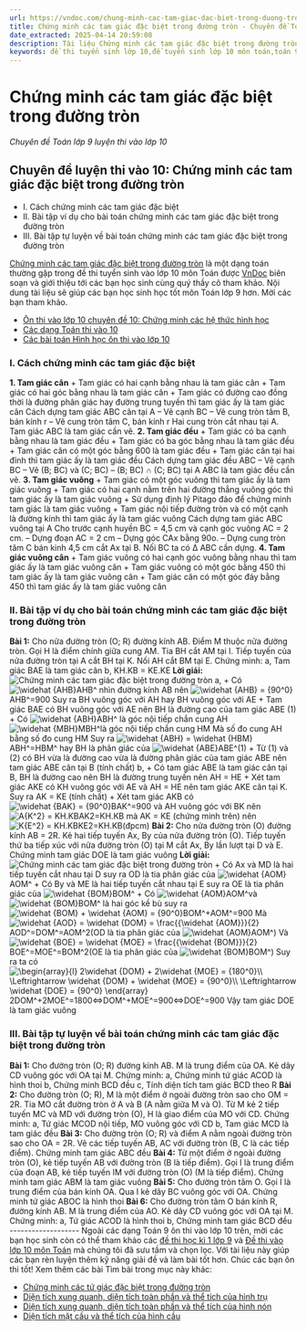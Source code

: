 ```yaml
---
url: https://vndoc.com/chung-minh-cac-tam-giac-dac-biet-trong-duong-tron-202165
title: Chứng minh các tam giác đặc biệt trong đường tròn - Chuyên đề Toán lớp 9 luyện thi vào lớp 10 - VnDoc.com
date_extracted: 2025-04-14 20:59:08
description: Tài liệu Chứng minh các tam giác đặc biệt trong đường tròn do VnDoc biên soạn giúp các bạn học sinh ôn tập, củng cố thêm kiến thức để làm tốt đề tuyển sinh lớp 10 môn Toán sắp tới.
keywords: đề thi tuyển sinh lớp 10,đề tuyển sinh lớp 10 môn toán,toán 9,chuyên đề toán lớp 9,chứng minh các tam giác đặc biệt trong đường tròn,tam giác cân,tam giác vuông,tam giác vuông cân
---
```


# Chứng minh các tam giác đặc biệt trong đường tròn
 _Chuyên đề Toán lớp 9 luyện thi vào lớp 10_
## Chuyên đề luyện thi vào 10: Chứng minh các tam giác đặc biệt trong đường tròn
  * I. Cách chứng minh các tam giác đặc biệt
  * II. Bài tập ví dụ cho bài toán chứng minh các tam giác đặc biệt trong đường tròn
  * III. Bài tập tự luyện về bài toán chứng minh các tam giác đặc biệt trong đường tròn 

[Chứng minh các tam giác đặc biệt trong đường tròn](<https://vndoc.com/chung-minh-cac-tam-giac-dac-biet-trong-duong-tron-202165>) là một dạng toán thường gặp trong đề thi tuyển sinh vào lớp 10 môn Toán được [VnDoc](<https://vndoc.com/>) biên soạn và giới thiệu tới các bạn học sinh cùng quý thầy cô tham khảo. Nội dung tài liệu sẽ giúp các bạn học sinh học tốt môn Toán lớp 9 hơn. Mời các bạn tham khảo.
  * [Ôn thi vào lớp 10 chuyên đề 10: Chứng minh các hệ thức hình học](<https://vndoc.com/on-thi-vao-lop-10-chuyen-de-10-chung-minh-cac-he-thuc-hinh-hoc-166036>)
  * [Các dạng Toán thi vào 10](<https://vndoc.com/cac-dang-toan-thi-vao-10-201959>)
  * [Các bài toán Hình học ôn thi vào lớp 10](<https://vndoc.com/cac-bai-toan-hinh-hoc-on-thi-vao-lop-10-70527>)

### I. Cách chứng minh các tam giác đặc biệt
**1\. Tam giác cân**
\+ Tam giác có hai cạnh bằng nhau là tam giác cân
\+ Tam giác có hai góc bằng nhau là tam giác cân
\+ Tam giác có đường cao đồng thời là đường phân giác hay đường trung tuyến thì tam giác ấy là tam giác cân
Cách dựng tam giác ABC cân tại A
– Vẽ cạnh BC
– Vẽ cung tròn tâm B, bán kính r
– Vẽ cung tròn tâm C, bán kính r
Hai cung tròn cắt nhau tại A.
Tam giác ABC là tam giác cần vẽ.
**2\. Tam giác đều**
\+ Tam giác có ba cạnh bằng nhau là tam giác đều
\+ Tam giác có ba góc bằng nhau là tam giác đều
\+ Tam giác cân có một góc bằng 600 là tam giác đều
\+ Tam giác cân tại hai đỉnh thì tam giác ấy là tam giác đều
Cách dựng tam giác đều ABC
– Vẽ cạnh BC
– Vẽ \(B; BC\) và \(C; BC\)
– \(B; BC\) ∩ \(C; BC\) tại A
ABC là tam giác đều cần vẽ.
**3\. Tam giác vuông**
\+ Tam giác có một góc vuông thì tam giác ấy là tam giác vuông
\+ Tam giác có hai cạnh nằm trên hai đường thẳng vuông góc thì tam giác ấy là tam giác vuông
\+ Sử dụng định lý Pitago đảo để chứng minh tam giác là tam giác vuông
\+ Tam giác nội tiếp đường tròn và có một cạnh là đường kính thì tam giác ấy là tam giác vuông
Cách dựng tam giác ABC vuông tại A
Cho trước cạnh huyền BC = 4,5 cm và cạnh góc vuông AC = 2 cm.
– Dựng đoạn AC = 2 cm
– Dựng góc CAx bằng 90o.
– Dựng cung tròn tâm C bán kinh 4,5 cm cắt Ax tại B. Nối BC ta có Δ ABC cần dựng.
**4\. Tam giác vuông cân**
\+ Tam giác vuông có hai cạnh góc vuông bằng nhau thì tam giác ấy là tam giác vuông cân
\+ Tam giác vuông có một góc bằng 450 thì tam giác ấy là tam giác vuông cân
\+ Tam giác cân có một góc đáy bằng 450 thì tam giác ấy là tam giác vuông cân
### II. Bài tập ví dụ cho bài toán chứng minh các tam giác đặc biệt trong đường tròn
**Bài 1:** Cho nửa đường tròn \(O; R\) đường kính AB. Điểm M thuộc nửa đường tròn. Gọi H là điểm chính giữa cung AM. Tia BH cắt AM tại I. Tiếp tuyến của nửa đường tròn tại A cắt BH tại K. Nối AH cắt BM tại E. Chứng minh:
a, Tam giác BAE là tam giác cân
b, KH.KB = KE.KE
**Lời giải:**
![Chứng minh các tam giác đặc biệt trong đường tròn](https://i.vdoc.vn/data/image/2020/06/24/chung-minh-cac-tam-giac-dac-biet-trong-duong-tron-anh-so-1.png)
a, + Có ![\\widehat {AHB}](https://i.vdoc.vn/data/image/blank.png)AHB^ nhìn đường kính AB nên ![\\widehat {AHB} = {90^0}](https://i.vdoc.vn/data/image/blank.png)AHB^=900
Suy ra BH vuông góc với AH hay BH vuông góc với AE
\+ Tam giác BAE có BH vuông góc với AE nên BH là đường cao của tam giác ABE \(1\)
\+ Có ![\\widehat {ABH}](https://i.vdoc.vn/data/image/blank.png)ABH^ là góc nội tiếp chắn cung AH
![\\widehat {MBH}](https://i.vdoc.vn/data/image/blank.png)MBH^là góc nội tiếp chắn cung HM
Mà số đo cung AH bằng số đo cung HM
Suy ra ![\\widehat {ABH} = \\widehat {HBM}](https://i.vdoc.vn/data/image/blank.png)ABH^=HBM^ hay BH là phân giác của ![\\widehat {ABE}](https://i.vdoc.vn/data/image/blank.png)ABE^\(1\)
\+ Từ \(1\) và \(2\) có BH vừa là đường cao vừa là đường phân giác của tam giác ABE nên tam giác ABE cân tại B \(tính chất\)
b, + Có tam giác ABE là tam giác cân tại B, BH là đường cao nên BH là đường trung tuyến nên AH = HE
\+ Xét tam giác AKE có KH vuông góc với AE và AH = HE nên tam giác AKE cân tại K. Suy ra AK = KE \(tính chất\)
\+ Xét tam giác AKB có ![\\widehat {BAK} = {90^0}](https://i.vdoc.vn/data/image/blank.png)BAK^=900 và AH vuông góc với BK nên ![A{K^2} = KH.KB](https://i.vdoc.vn/data/image/blank.png)AK2=KH.KB
mà AK = KE \(chứng minh trên\) nên ![K{E^2} = KH.KB](https://i.vdoc.vn/data/image/blank.png)KE2=KH.KB\(đpcm\)
**Bài 2:** Cho nửa đường tròn \(O\) đường kính AB = 2R. Kẻ hai tiếp tuyến Ax, By của nửa đường tròn \(O\). Tiếp tuyến thứ ba tiếp xúc với nửa đường tròn \(O\) tại M cắt Ax, By lần lượt tại D và E. Chứng minh tam giác DOE là tam giác vuông
**Lời giải:**
![Chứng minh các tam giác đặc biệt trong đường tròn](https://i.vdoc.vn/data/image/2020/06/24/chung-minh-cac-tam-giac-dac-biet-trong-duong-tron-anh-so-2.png)
\+ Có Ax và MD là hai tiếp tuyến cắt nhau tại D suy ra OD là tia phân giác của ![\\widehat {AOM}](https://i.vdoc.vn/data/image/blank.png)AOM^
\+ Có By và ME là hai tiếp tuyến cắt nhau tại E suy ra OE là tia phân giác của ![\\widehat {BOM}](https://i.vdoc.vn/data/image/blank.png)BOM^
\+ Có ![\\widehat {AOM}](https://i.vdoc.vn/data/image/blank.png)AOM^và ![\\widehat {BOM}](https://i.vdoc.vn/data/image/blank.png)BOM^ là hai góc kề bù suy ra ![\\widehat {BOM} + \\widehat {AOM} = {90^0}](https://i.vdoc.vn/data/image/blank.png)BOM^+AOM^=900
Mà ![\\widehat {AOD} = \\widehat {DOM} = \\frac{{\\widehat {AOM}}}{2}](https://i.vdoc.vn/data/image/blank.png)AOD^=DOM^=AOM^2\(OD là tia phân giác của ![\\widehat {AOM}](https://i.vdoc.vn/data/image/blank.png)AOM^\)
Và ![\\widehat {BOE} = \\widehat {MOE} = \\frac{{\\widehat {BOM}}}{2}](https://i.vdoc.vn/data/image/blank.png)BOE^=MOE^=BOM^2\(OE là tia phân giác của ![\\widehat {BOM}](https://i.vdoc.vn/data/image/blank.png)BOM^\)
Suy ra ta có
![\\begin{array}{l}
2\\widehat {DOM} + 2\\widehat {MOE} = {180^0}\\\\
 \\Leftrightarrow \\widehat {DOM} + \\widehat {MOE} = {90^0}\\\\
 \\Leftrightarrow \\widehat {DOE} = {90^0}
\\end{array}](https://i.vdoc.vn/data/image/blank.png)2DOM^+2MOE^=1800⇔DOM^+MOE^=900⇔DOE^=900
Vậy tam giác DOE là tam giác vuông
### III. Bài tập tự luyện về bài toán chứng minh các tam giác đặc biệt trong đường tròn
**Bài 1:** Cho đường tròn \(O; R\) đường kính AB. M là trung điểm của OA. Kẻ dây CD vuông góc với OA tại M. Chứng minh:
a, Chứng minh tứ giác ACOD là hình thoi
b, Chứng minh BCD đều
c, Tính diện tích tam giác BCD theo R
**Bài 2:** Cho đường tròn \(O; R\), M là một điểm ở ngoài đường tròn sao cho OM = 2R. Tia MO cắt đường tròn ở A và B \(A nằm giữa M và O\). Từ M kẻ 2 tiếp tuyến MC và MD với đường tròn \(O\), H là giao điểm của MO với CD. Chứng minh:
a, Tứ giác MCOD nội tiếp, MO vuông góc với CD
b, Tam giác MCD là tam giác đều
**Bài 3:** Cho đường tròn \(O; R\) và điểm A nằm ngoài đường tròn sao cho OA = 2R. Vẽ các tiếp tuyến AB, AC với đường tròn \(B, C là các tiếp điểm\). Chứng minh tam giác ABC đều
**Bài 4:** Từ một điểm ở ngoài đường tròn \(O\), kẻ tiếp tuyến AB với đường tròn \(B là tiếp điểm\). Gọi I là trung điểm của đoạn AB, kẻ tiếp tuyến IM với đường tròn \(O\) \(M là tiếp điểm\). Chứng minh tam giác ABM là tam giác vuông
**Bài 5:** Cho đường tròn tâm O. Gọi I là trung điểm của bán kính OA. Qua I kẻ dây BC vuông góc với OA. Chứng minh tứ giác ABOC là hình thoi
**Bài 6:** Cho đường tròn tâm O bán kính R, đường kính AB. M là trung điểm của AO. Kẻ dây CD vuông góc với OA tại M. Chứng minh:
a, Tứ giác ACOD là hình thoi
b, Chứng minh tam giác BCD đều
\-------------------
Ngoài các dạng Toán 9 ôn thi vào lớp 10 trên, mời các bạn học sinh còn có thể tham khảo các [đề thi học kì 1 lớp 9](<https://vndoc.com/de-thi-hoc-ki-1-lop9>) và [Đề thi vào lớp 10 môn Toán](<https://vndoc.com/thi-vao-lop-10-mon-toan>) mà chúng tôi đã sưu tầm và chọn lọc. Với tài liệu này giúp các bạn rèn luyện thêm kỹ năng giải đề và làm bài tốt hơn. Chúc các bạn ôn thi tốt\!
Xem thêm các bài Tìm bài trong mục này khác:
  * [Chứng minh các tứ giác đặc biệt trong đường tròn](</chung-minh-cac-tu-giac-dac-biet-trong-duong-tron-202155>)
  * [Diện tích xung quanh, diện tích toàn phần và thể tích của hình trụ](</dien-tich-xung-quanh-dien-tich-toan-phan-va-the-tich-cua-hinh-tru-202219>)
  * [Diện tích xung quanh, diện tích toàn phần và thể tích của hình nón](</dien-tich-xung-quanh-dien-tich-toan-phan-va-the-tich-cua-hinh-non-202222>)
  * [Diện tích mặt cầu và thể tích của hình cầu](</dien-tich-mat-cau-va-the-tich-cua-hinh-cau-202218>)

